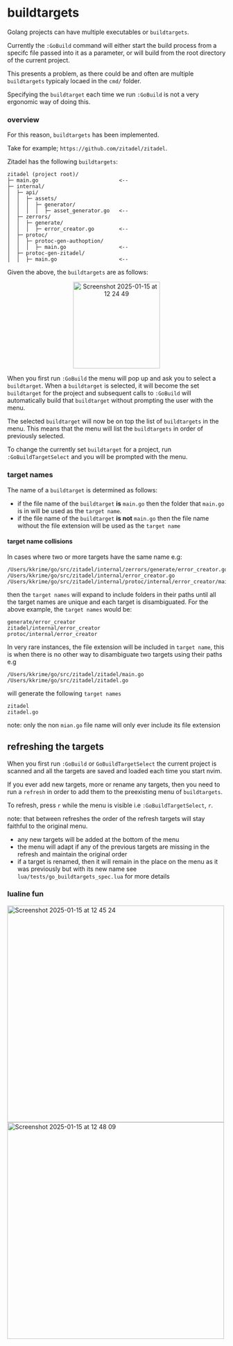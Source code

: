 # buildtargets

Golang projects can have multiple executables or `buildtargets`.

Currently the `:GoBuild` command will either start the build process from a specifc file passed into it as a parameter, or will build from the root directory of the current project.

This presents a problem, as there could be and often are multiple `buildtargets` typicaly locaed in the `cmd/` folder.

Specifying the `buildtarget` each time we run `:GoBuild` is not a very ergonomic way of doing this.

### overview

For this reason, `buildtargets` has been implemented.

Take for example; `https://github.com/zitadel/zitadel`.

Zitadel has the following `buildtargets`:
```
zitadel (project root)/
├─ main.go                          <--
├─ internal/
│  ├─ api/
│  │  ├─ assets/
│  │  │  ├─ generator/
│  │  │  │  ├─ asset_generator.go   <--
│  ├─ zerrors/
│  │  ├─ generate/
│  │  │  ├─ error_creator.go        <--
│  ├─ protoc/
│  │  ├─ protoc-gen-authoption/
│  │  │  ├─ main.go                 <--
│  ├─ protoc-gen-zitadel/
│  │  ├─ main.go                    <--
```
Given the above, the `buildtargets` are as follows:
<p align="center">
<img width="200" alt="Screenshot 2025-01-15 at 12 24 49" src="https://github.com/user-attachments/assets/2ffd66e8-0308-48a0-b1c6-63901dd5bc15" />
</p>

When you first run `:GoBuild` the menu will pop up and ask you to select a `buildtarget`. 
When a `buildtarget` is selected, it will become the set `buildtarget` for the project and subsequent calls to `:GoBuild` will automatically build that `buildtarget` without prompting the user with the menu.

The selected `buildtarget` will now be on top the list of `buildtargets` in the menu.
This means that the menu will list the `buildtargets` in order of previously selected.

To change the currently set `buildtarget` for a project, run `:GoBuildTargetSelect` and you will be prompted with the menu.

### target names

The name of a `buildtarget` is determined as follows:
- if the file name of the `buildtarget` **is** `main.go` then the folder that `main.go` is in will be used as the `target name`.
- if the file name of the `buildtarget` **is not** `main.go` then the file name without the file extension will be used as the `target name`

#### target name collisions

In cases where two or more targets have the same name e.g:
```
/Users/kkrime/go/src/zitadel/internal/zerrors/generate/error_creator.go
/Users/kkrime/go/src/zitadel/internal/error_creator.go
/Users/kkrime/go/src/zitadel/internal/protoc/internal/error_creator/main.go
```
then the `target names` will expand to include folders in their paths until all the target names are unique and each target is disambiguated.
For the above example, the `target names` would be:
```
generate/error_creator
zitadel/internal/error_creator
protoc/internal/error_creator
```
In very rare instances, the file extension will be included in `target name`, this is when there is no other way to disambiguate two targets using their paths e.g
```
/Users/kkrime/go/src/zitadel/zitadel/main.go
/Users/kkrime/go/src/zitadel/zitadel.go
```
will generate the following `target names`
```
zitadel
zitadel.go
```
note: only the non `mian.go` file name will only ever include its file extension

## refreshing the targets

When you first run `:GoBuild` or `GoBuildTargetSelect` the current project is scanned and all the targets are saved and loaded each time you start nvim.

If you ever add new targets, more or rename any targets, then you need to run a `refresh` in order to add them to the preexisting menu of `buildtargets`. 

To refresh, press `r` while the menu is visible i.e `:GoBuildTargetSelect`, `r`.

note: that between refreshes the order of the refresh targets will stay faithful to the original menu.
- any new targets will be added at the bottom of the menu
- the menu will adapt if any of the previous targets are missing in the refresh and maintain the original order
- if a target is renamed, then it will remain in the place on the menu as it was previously but with its new name
see `lua/tests/go_buildtargets_spec.lua` for more details

### lualine fun
<p float="left">
<img width="500" alt="Screenshot 2025-01-15 at 12 45 24" src="https://github.com/user-attachments/assets/010179e1-e053-4c27-bc9c-cd392a8fe3e4" />
<img width="500" alt="Screenshot 2025-01-15 at 12 48 09" src="https://github.com/user-attachments/assets/b7b6a7b3-c938-461e-a4cf-9b0c2ad7f85a" />
</p>
